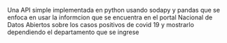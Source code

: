 Una API simple implementada en python usando sodapy y pandas que se enfoca en usar la informcion que se encuentra en el portal Nacional de Datos Abiertos sobre los casos positivos de covid 19 y mostrarlo dependiendo el departamento que se ingrese 

